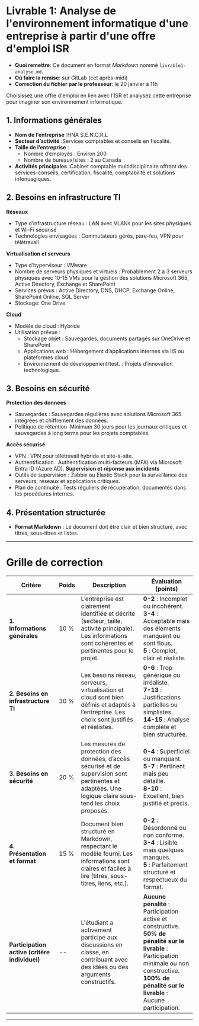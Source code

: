 # Livrable 1: Analyse de l'environnement informatique d'une entreprise à partir d'une offre d'emploi ISR

<!--

Remplissez ce document au format Markdown. Utilisez Visual Studio Code avec le mode Preview activé.


-->
- **Quoi remettre**: Ce document en format *Markdown* nommé `livrable1-analyse.md`.
- **Où faire la remise**: sur GitLab (cet après-midi)
- **Correction du fichier par le professeur**: le 20 janvier à 11h



Choisissez une offre d'emploi en lien avec l'ISR et analysez cette entreprise pour imaginer son environnement informatique.


## 1. Informations générales

- **Nom de l’entreprise** :HNA S.E.N.C.R.L
- **Secteur d’activité** :Services comptables et conseils en fiscalité.  
- **Taille de l’entreprise** :  
  - Nombre d’employés :  Environ 200  
  - Nombre de bureaux/sites : 2 au Canada  
- **Activités principales** :Cabinet comptable multidisciplinaire offrant des services-conseils, certification, fiscalité, comptabilité et solutions infonuagiques.


## 2. Besoins en infrastructure TI

**Réseaux**

- Type d’infrastructure réseau : LAN avec VLANs pour les sites physiques et Wi-Fi sécurisé  
- Technologies envisagées : Commutateurs gérés, pare-feu, VPN pour télétravail  

**Virtualisation et serveurs**

- Type d’hyperviseur : VMware 
- Nombre de serveurs physiques et virtuels : Probablement 2 a 3 serveurs physiques avec 10-15 VMs pour la gestion des solutions Microsoft 365, Active Directory, Exchange et SharePoint
- Services prévus : Active Directory, DNS, DHCP, Exchange Online, SharePoint Online, SQL Server 
- Stockage: One Drive

**Cloud**

- Modèle de cloud : Hybride
- Utilisation prévue :  
  - Stockage objet : Sauvegardes, documents partagés sur OneDrive et SharePoint
  - Applications web : Hébergement d’applications internes via IIS ou plateformes cloud  
  - Environnement de développement/test.  : Projets d’innovation technologique.

## 3. Besoins en sécurité

**Protection des données**

- Sauvegardes : Sauvegardes régulières avec solutions Microsoft 365 intégrées et chiffrement des données.
- Politique de rétention :Minimum 30 jours pour les journaux critiques et sauvegardes à long terme pour les projets comptables. 

**Accès sécurisé**

- VPN : VPN pour télétravail hybride et site-à-site.
- Authentification : Authentification multi-facteurs (MFA) via Microsoft Entra ID (Azure AD).
**Supervision et réponse aux incidents**
- Outils de supervision : Zabbix ou Elastic Stack pour la surveillance des serveurs, réseaux et applications critiques.
- Plan de continuité : Tests réguliers de récupération, documentés dans les procédures internes.


## 4. Présentation structurée

- **Format Markdown** : Le document doit être clair et bien structuré, avec titres, sous-titres et listes.
<!-- - **Dépôt Git** : Héberger le document sur GitHub ou GitLab pour un suivi collaboratif. -->

---


# Grille de correction


| **Critère**                         | **Poids** | **Description**                                                                                                                                                    | **Évaluation (points)**         |
|-------------------------------------|-----------|--------------------------------------------------------------------------------------------------------------------------------------------------------------------|---------------------------------|
| **1. Informations générales**       | 10 %      | L’entreprise est clairement identifiée et décrite (secteur, taille, activité principale). Les informations sont cohérentes et pertinentes pour le projet.          | **0-2** : Incomplet ou incohérent. <br>**3-4** : Acceptable mais des éléments manquent ou sont flous. <br>**5** : Complet, clair et réaliste. |
| **2. Besoins en infrastructure TI** | 30 %      | Les besoins réseau, serveurs, virtualisation et cloud sont bien définis et adaptés à l’entreprise. Les choix sont justifiés et réalistes.                          | **0-6** : Trop générique ou irréaliste. <br>**7-13** : Justifications partielles ou simplistes. <br>**14-15** : Analyse complète et bien structurée. |
| **3. Besoins en sécurité**          | 20 %      | Les mesures de protection des données, d’accès sécurisé et de supervision sont pertinentes et adaptées. Une logique claire sous-tend les choix proposés.          | **0-4** : Superficiel ou manquant. <br>**5-7** : Pertinent mais peu détaillé. <br>**8-10** : Excellent, bien justifié et précis. |
| **4. Présentation et format**       | 15 %      | Document bien structuré en Markdown, respectant le modèle fourni. Les informations sont claires et faciles à lire (titres, sous-titres, liens, etc.).             | **0-2** : Désordonné ou non conforme. <br>**3-4** : Lisible mais quelques manques. <br>**5** : Parfaitement structuré et respectueux du format. |
| **Participation active (critère individuel)**         | --      | L'étudiant a activement participé aux discussions en classe, en contribuant avec des idées ou des arguments constructifs.                                            | **Aucune pénalité** : Participation active et constructive. <br> **50% de pénalité sur le livrable** : Participation minimale ou non constructive. <br> **100% de pénalité sur le livrable** : Aucune participation. |

---
